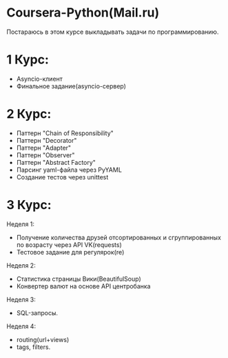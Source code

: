 # Coursera-Python(Mail.ru)
Постараюсь в этом курсе выкладывать задачи по программированию.

# 1 Курс:
- Asyncio-клиент
- Финальное задание(asyncio-сервер)

# 2 Курс:
- Паттерн "Chain of Responsibility"
- Паттерн "Decorator"
- Паттерн "Adapter"
- Паттерн "Observer"
- Паттерн "Abstract Factory"
- Парсинг yaml-файла через PyYAML
- Создание тестов через unittest

# 3 Курс:
Неделя 1:

- Получение количества друзей отсортированных и сгруппированных по возрасту через API VK(requests)
- Тестовое задание для регулярок(re)

Неделя 2:

- Статистика страницы Вики(BeautifulSoup)
- Конвертер валют на основе API центробанка

Неделя 3:

- SQL-запросы.

Неделя 4:

- routing(url+views)
- tags, filters.
